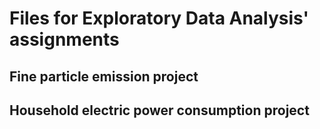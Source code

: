 # Files for Exploratory Data Analysis' assignments

## Fine particle emission project

## Household electric power consumption project